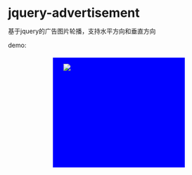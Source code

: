 jquery-advertisement
====================

基于jquery的广告图片轮播，支持水平方向和垂直方向

demo:

<!DOCTYPE HTML PUBLIC "-//W3C//DTD HTML 4.01 Transitional//EN"
        "http://www.w3.org/TR/html4/loose.dtd">
<html>
<head>
    <title>Advertisement</title>
    <link rel="stylesheet" type="text/css" href="public/css/advertisement.css" />
    <script type="text/javascript" src="public/js/jquery.js"></script>
    <script type="text/javascript" src="public/js/jquery.advertisement.js"></script>
    <style type="text/css">
        *{
            margin: 0;
            padding: 0;
        }
        img{
            border: none;
        }
        #wrapper{
            width: 300px;
            height: 250px;
            background: blue;
            margin: 20px auto;
            overflow: hidden;
        }
        #content{
            width: 100%;
        }
        #content .list{
            width: 100%;
            height: 250px;
            overflow: hidden;
        }
    </style>
</head>
<body>
    <div id="wrapper">
        <ul id="content">
            <li class="list"><img src="http://i.mmcdn.cn/simba/img/T1uzdUXD0cXXb1upjX.jpg" /></li>
            <li class="list"><img src="http://i.mmcdn.cn/simba/img/T1H20HXqVhXXb1upjX.jpg" /></li>
            <li class="list"><img src="http://i.mmcdn.cn/simba/img/T1uzdUXD0cXXb1upjX.jpg" /></li>
            <li class="list"><img src="http://i.mmcdn.cn/simba/img/T1H20HXqVhXXb1upjX.jpg" /></li>
        </ul>
    </div>
<script type="text/javascript">
    new NAVY.Advertisement('.list','#content','#wrapper',{direction:'horizontal'});
</script>
</body>
</html>
